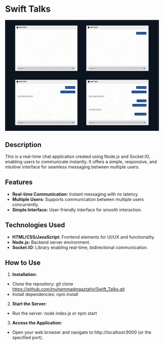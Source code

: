 # Swift Talks

<img src="Chat App.jpg" alt="Chat App">

## Description

This is a real-time chat application created using Node.js and Socket.IO, enabling users to communicate instantly. It offers a simple, responsive, and intuitive interface for seamless messaging between multiple users.

## Features

- **Real-time Communication:** Instant messaging with no latency.
- **Multiple Users:** Supports communication between multiple users concurrently.
- **Simple Interface:** User-friendly interface for smooth interaction.

## Technologies Used

- **HTML/CSS/JavaScript:** Frontend elements for UI/UX and functionality.
- **Node.js:** Backend server environment.
- **Socket.IO:** Library enabling real-time, bidirectional communication.

## How to Use

1) **Installation:** <br>
- Clone the repository: git clone https://github.com/muhammadmaaztahir/Swift_Talks.git <br>
- Install dependencies: npm install
2) **Start the Server:** <br>
- Run the server: node index.js or npm start
3) **Access the Application:** <br>
- Open your web browser and navigate to http://localhost:9000 (or the specified port).
